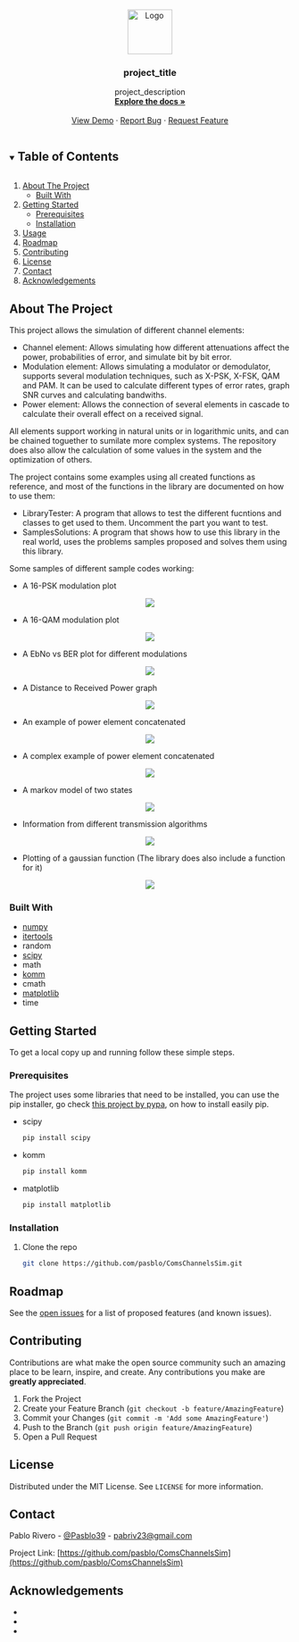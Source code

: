 <!-- PROJECT LOGO -->
<br />
<p align="center">
  <a href="https://github.com/pasblo/ComsChannelsSim">
    <img src="media/logo.png" alt="Logo" width="80" height="80">
  </a>

  <h3 align="center">project_title</h3>

  <p align="center">
    project_description
    <br />
    <a href="https://github.com/pasblo/ComsChannelsSim"><strong>Explore the docs »</strong></a>
    <br />
    <br />
    <a href="https://github.com/pasblo/ComsChannelsSim">View Demo</a>
    ·
    <a href="https://github.com/pasblo/ComsChannelsSim/issues">Report Bug</a>
    ·
    <a href="https://github.com/pasblo/ComsChannelsSim/issues">Request Feature</a>
  </p>
</p>



<!-- TABLE OF CONTENTS -->
<details open="open">
  <summary><h2 style="display: inline-block">Table of Contents</h2></summary>
  <ol>
    <li>
      <a href="#about-the-project">About The Project</a>
      <ul>
        <li><a href="#built-with">Built With</a></li>
      </ul>
    </li>
    <li>
      <a href="#getting-started">Getting Started</a>
      <ul>
        <li><a href="#prerequisites">Prerequisites</a></li>
        <li><a href="#installation">Installation</a></li>
      </ul>
    </li>
    <li><a href="#usage">Usage</a></li>
    <li><a href="#roadmap">Roadmap</a></li>
    <li><a href="#contributing">Contributing</a></li>
    <li><a href="#license">License</a></li>
    <li><a href="#contact">Contact</a></li>
    <li><a href="#acknowledgements">Acknowledgements</a></li>
  </ol>
</details>



<!-- ABOUT THE PROJECT -->
## About The Project

This project allows the simulation of different channel elements:
* Channel element: Allows simulating how different attenuations affect the power, probabilities of error, and simulate bit by bit error.
* Modulation element: Allows simulating a modulator or demodulator, supports several modulation techniques, such as X-PSK, X-FSK, QAM and PAM. It can be used to calculate different types of error rates, graph SNR curves and calculating bandwiths.
* Power element: Allows the connection of several elements in cascade to calculate their overall effect on a received signal.

All elements support working in natural units or in logarithmic units, and can be chained toguether to sumilate more complex systems.
The repository does also allow the calculation of some values in the system and the optimization of others.

The project contains some examples using all created functions as reference, and most of the functions in the library are documented on how to use them:
* LibraryTester: A program that allows to test the different fucntions and classes to get used to them. Uncomment the part you want to test.
* SamplesSolutions: A program that shows how to use this library in the real world, uses the problems samples proposed and solves them using this library.

Some samples of different sample codes working:

* A 16-PSK modulation plot
<p align="center">
  <img src="media/Constellation1.png">
</p>

* A 16-QAM modulation plot
<p align="center">
  <img src="media/Contellation2.png">
</p>

* A EbNo vs BER plot for different modulations
<p align="center">
  <img src="media/EbNo_BER.png">
</p>

* A Distance to Received Power graph
<p align="center">
  <img src="media/Distance_ReceivedPower.png">
</p>

* An example of power element concatenated
<p align="center">
  <img src="media/PowerElement.PNG">
</p>

* A complex example of power element concatenated
<p align="center">
  <img src="media/PowerElementComplex.PNG">
</p>

* A markov model of two states
<p align="center">
  <img src="media/MarkovModel.PNG">
</p>

* Information from different transmission algorithms
<p align="center">
  <img src="media/TransmissionAlgorithms.PNG">
</p>

* Plotting of a gaussian function (The library does also include a function for it)
<p align="center">
  <img src="media/GaussianCurve.png">
</p>

### Built With

* [numpy](https://github.com/numpy/numpy)
* [itertools](https://github.com/iter-tools/iter-tools)
* random
* [scipy](https://github.com/scipy/scipy)
* math
* [komm](https://github.com/rwnobrega/komm)
* cmath
* [matplotlib](https://github.com/matplotlib/matplotlib)
* time



<!-- GETTING STARTED -->
## Getting Started

To get a local copy up and running follow these simple steps.

### Prerequisites

The project uses some libraries that need to be installed, you can use the pip installer, go check <a href="https://github.com/pypa/get-pip">this project by pypa</a>, on how to install easily pip.
* scipy
  ```sh
  pip install scipy
  ```
* komm
  ```sh
  pip install komm
  ```
* matplotlib
  ```sh
  pip install matplotlib
  ```

### Installation

1. Clone the repo
   ```sh
   git clone https://github.com/pasblo/ComsChannelsSim.git
   ```



<!-- ROADMAP -->
## Roadmap

See the [open issues](https://github.com/pasblo/ComsChannelsSim/issues) for a list of proposed features (and known issues).



<!-- CONTRIBUTING -->
## Contributing

Contributions are what make the open source community such an amazing place to be learn, inspire, and create. Any contributions you make are **greatly appreciated**.

1. Fork the Project
2. Create your Feature Branch (`git checkout -b feature/AmazingFeature`)
3. Commit your Changes (`git commit -m 'Add some AmazingFeature'`)
4. Push to the Branch (`git push origin feature/AmazingFeature`)
5. Open a Pull Request



<!-- LICENSE -->
## License

Distributed under the MIT License. See `LICENSE` for more information.



<!-- CONTACT -->
## Contact

Pablo Rivero - [@Pasblo39](https://twitter.com/PabloRiveroLaz2) - pabriv23@gmail.com

Project Link: [https://github.com/pasblo/ComsChannelsSim](https://github.com/pasblo/ComsChannelsSim)



<!-- ACKNOWLEDGEMENTS -->
## Acknowledgements

* []()
* []()
* []()